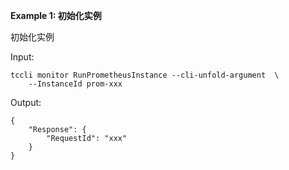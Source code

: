 **Example 1: 初始化实例**

初始化实例

Input: 

```
tccli monitor RunPrometheusInstance --cli-unfold-argument  \
    --InstanceId prom-xxx
```

Output: 
```
{
    "Response": {
        "RequestId": "xxx"
    }
}
```


